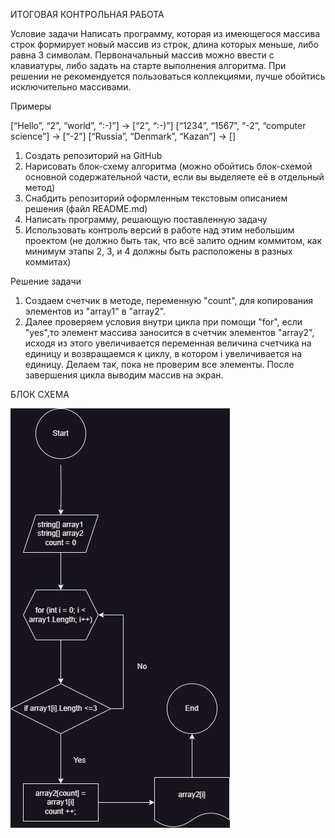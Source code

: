 ИТОГОВАЯ КОНТРОЛЬНАЯ РАБОТА

Условие задачи
Написать программу, которая из имеющегося массива строк формирует новый массив из строк, длина которых меньше, либо равна 3 символам. Первоначальный массив можно ввести с клавиатуры, либо задать на старте выполнения алгоритма. При решении не рекомендуется пользоваться коллекциями, лучше обойтись исключительно массивами.

Примеры

[“Hello”, “2”, “world”, “:-)”] → [“2”, “:-)”]
[“1234”, “1567”, “-2”, “computer science”] → [“-2”]
[“Russia”, “Denmark”, “Kazan”] → []

1. Создать репозиторий на GitHub
2. Нарисовать блок-схему алгоритма (можно обойтись блок-схемой основной содержательной части, если вы выделяете её в отдельный метод)
3. Снабдить репозиторий оформленным текстовым описанием решения (файл README.md)
4. Написать программу, решающую поставленную задачу
5. Использовать контроль версий в работе над этим небольшим проектом (не должно быть так, что всё залито одним коммитом, как минимум этапы 2, 3, и 4 должны быть расположены в разных коммитах)

Решение задачи
1. Cоздаем счетчик в методе, переменную "count", для копирования элементов из "array1" в "array2".
2. Далее  проверяем условия внутри цикла при помощи "for", если "yes",то элемент массива заносится в счетчик элементов "array2", исходя из этого увеличивается переменная величина счетчика на единицу и возвращаемся к циклу, в котором i увеличивается на единицу. Делаем так, пока не проверим все элементы.
После завершения цикла выводим массив на экран.

БЛОК СХЕМА

![блок схема](diagram.jpg)